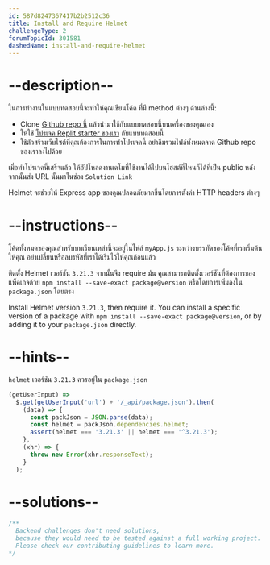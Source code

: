 ```yaml
---
id: 587d8247367417b2b2512c36
title: Install and Require Helmet
challengeType: 2
forumTopicId: 301581
dashedName: install-and-require-helmet
---
```


# --description--

ในการทำงานในแบบทดสอบนี้จะทำให้คุณเขียนโค้ด ที่มี method ต่างๆ ด้านล่างนี้: 

- Clone [Github repo นี้](https://github.com/freeCodeCamp/boilerplate-infosec/)  แล้วนำมาใช้กับแบบทดสอบนี้บนเครื่องของคุณเอง
- ให้ใช้ [โปรเจค  Replit starter ของเรา](https://replit.com/github/freeCodeCamp/boilerplate-infosec) กับแบบทดสอบนี้
- ใช้ตัวสร้างเว็บไซต์ที่คุณต้องการในการทำโปรเจคนี้ อย่าลืมรวมไฟล์ทั้งหมดจาด Github repo ของเราลงไปด้วย

เมื่อทำโปรเจคนี้เสร็จแล้ว ให้อัปโหลดงานเดโมที่ใช้งานได้ไปบนโฮสต์ที่ไหนก็ได้ที่เป็น public หลังจากนั้นส่ง URL นั้นมาในช่อง `Solution Link`

Helmet จะช่วยให้ Express app ของคุณปลอดภัยมากขึ้นโดยการตั้งค่า HTTP headers ต่างๆ

# --instructions--

โค้ดทั้งหมดของคุณสำหรับบทเรียนเหล่านี้จะอยู่ในไฟล์ `myApp.js` ระหว่างบรรทัดของโค้ดที่เราเริ่มต้นให้คุณ อย่าเปลี่ยนหรือลบรหัสที่เราได้เริ่มไว้ให้คุณก่อนแล้ว

ติดตั้ง Helmet เวอร์ชัน `3.21.3` จากนั้นจึง require มัน คุณสามารถติดตั้งเวอร์ชันที่ต้องการของแพ็คเกจด้วย `npm install --save-exact package@version` หรือโดยการเพิ่มลงใน `package.json` โดยตรง

Install Helmet version `3.21.3`, then require it. You can install a specific version of a package with `npm install --save-exact package@version`, or by adding it to your `package.json` directly.

# --hints--

`helmet` เวอร์ชัน `3.21.3` ควรอยู่ใน `package.json`

```js
(getUserInput) =>
  $.get(getUserInput('url') + '/_api/package.json').then(
    (data) => {
      const packJson = JSON.parse(data);
      const helmet = packJson.dependencies.helmet;
      assert(helmet === '3.21.3' || helmet === '^3.21.3');
    },
    (xhr) => {
      throw new Error(xhr.responseText);
    }
  );
```

# --solutions--

```js
/**
  Backend challenges don't need solutions, 
  because they would need to be tested against a full working project. 
  Please check our contributing guidelines to learn more.
*/
```
